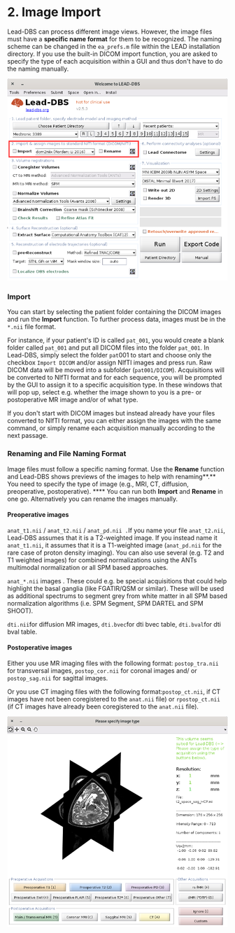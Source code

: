 # 2. Image Import

Lead-DBS can process different image views. However, the image files must have a **specific name format** for them to be recognized. The naming scheme can be changed in the `ea_prefs.m` file within the LEAD installation directory. If you use the built-in DICOM import function, you are asked to specify the type of each acquisition within a GUI and thus don't have to do the naming manually.

![](../.gitbook/assets/2ImportImages.png)

### Import

You can start by selecting the patient folder containing the DICOM images and run the **Import** function. To further process data, images must be in the `*.nii` file format.

For instance, if your patient's ID is called `pat_001`, you would create a blank folder called `pat_001` and put all DICOM files into the folder `pat_001`. In Lead-DBS, simply select the folder `pat`001 to start and choose only the checkbox `Import DICOM` and/or assign NIfTI images and press run. Raw DICOM data will be moved into a subfolder (`pat001/DICOM`). Acquisitions will be converted to NIfTI format and for each sequence, you will be prompted by the GUI to assign it to a specific acquisition type. In these windows that will pop up, select e.g. whether the image shown to you is a pre- or postoperative MR image and/or of what type.

If you don't start with DICOM images but instead already have your files converted to NIfTI format, you can either assign the images with the same command, or simply rename each acquisition manually according to the next passage.

### Renaming and File Naming Format

Image files must follow a specific naming format. Use the **Rename** function and Lead-DBS shows previews of the images to help with renaming**.** You need to specify the type of image (e.g., MRI, CT, diffusion, preoperative, postoperative). **** You can run both **Import** and **Rename** in one go. Alternatively you can rename the images manually.

#### Preoperative images

`anat_t1.nii` / `anat_t2.nii` / `anat_pd.nii .`If you name your file `anat_t2.nii`, Lead-DBS assumes that it is a T2-weighted image. If you instead name it `anat_t1.nii`, it assumes that it is a T1-weighted image (`anat_pd.nii` for the rare case of proton density imaging). You can also use several (e.g. T2 and T1 weighted images) for combined normalizations using the ANTs multimodal normalization or all SPM based approaches.

`anat_*.nii` images . These could e.g. be special acquisitions that could help highlight the basal ganglia (like FGATIR/QSM or similar). These will be used as additional spectrums to segment grey from white matter in all SPM based normalization algorithms (i.e. SPM Segment, SPM DARTEL and SPM SHOOT).

`dti.nii`for diffusion MR images, `dti.bvec`for dti bvec table, `dti.bval`for dti bval table.

#### Postoperative images

Either you use MR imaging files with the following format: `postop_tra.nii` for transversal images, `postop_cor.nii` for coronal images and/ or `postop_sag.nii` for sagittal images.

Or you use CT imaging files with the following format:`postop_ct.nii`, if CT images have not been coregistered to the `anat.nii` file) or `rpostop_ct.nii` (if CT images have already been coregistered to the `anat.nii` file).

![The user interface to rename images.](../.gitbook/assets/2Rename.png)
